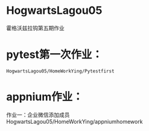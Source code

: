 # HogwartsLagou05
霍格沃兹拉钩第五期作业
# pytest第一次作业：
    HogwartsLagou05/HomeWorkYing/Pytestfirst

# appnium作业：
作业一：企业微信添加成员
    HogwartsLagou05/HomeWorkYing/appniumhomework
